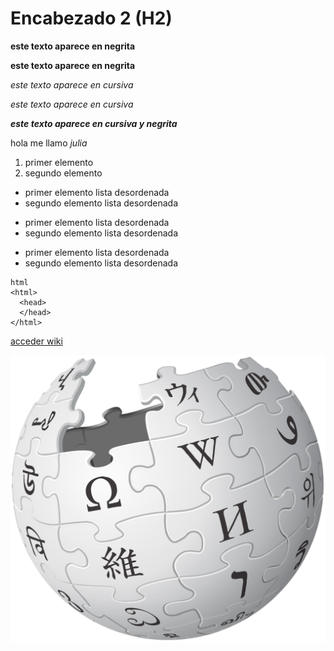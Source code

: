 # Encabezado 2 (H2)

__este texto aparece en negrita__

**este texto aparece en negrita**

_este texto aparece en cursiva_

*este texto aparece en cursiva*

__*este texto aparece en cursiva y negrita*__

hola me llamo _julia_

1. primer elemento    
2. segundo elemento 

* primer elemento lista desordenada
* segundo elemento lista desordenada

- primer elemento lista desordenada
- segundo elemento lista desordenada

+ primer elemento lista desordenada
+ segundo elemento lista desordenada

```
html
<html>
  <head>
  </head>
</html>
```

[acceder wiki](https://es.wikipedia.org/wiki/Wikipedia:Portada "opa")

![image](1200px-Wikipedia-logo-v2.svg.png)

  
    
